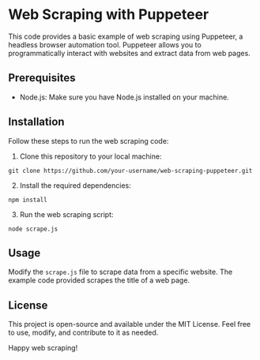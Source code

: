 <!DOCTYPE html>
<html>
<head>
    <title>Web Scraping with Puppeteer</title>
</head>
<body>
    <h1>Web Scraping with Puppeteer</h1>

<p>This code provides a basic example of web scraping using Puppeteer, a headless browser automation tool. Puppeteer allows you to programmatically interact with websites and extract data from web pages.</p>

<h2>Prerequisites</h2>
    <ul>
        <li>Node.js: Make sure you have Node.js installed on your machine.</li>
    </ul>

<h2>Installation</h2>
    <p>Follow these steps to run the web scraping code:</p>
    <ol>
        <li>Clone this repository to your local machine:</li>
    </ol>
    <pre><code>git clone https://github.com/your-username/web-scraping-puppeteer.git</code></pre>

<ol start="2">
        <li>Install the required dependencies:</li>
    </ol>
    <pre><code>npm install</code></pre>

<ol start="3">
        <li>Run the web scraping script:</li>
    </ol>
    <pre><code>node scrape.js</code></pre>

<h2>Usage</h2>
    <p>Modify the <code>scrape.js</code> file to scrape data from a specific website. The example code provided scrapes the title of a web page.</p>

<h2>License</h2>
    <p>This project is open-source and available under the MIT License. Feel free to use, modify, and contribute to it as needed.</p>

<p>Happy web scraping!</p>
</body>
</html>
